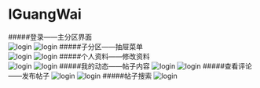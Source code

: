 # IGuangWai
#####登录——主分区界面   
![login](https://github.com/ALLENnan/IGuangWai/blob/master/screenshot/login.png)  ![login](https://github.com/ALLENnan/IGuangWai/blob/master/screenshot/article1.png)
#####子分区——抽屉菜单    
![login](https://github.com/ALLENnan/IGuangWai/blob/master/screenshot/article2.png)
![login](https://github.com/ALLENnan/IGuangWai/blob/master/screenshot/menu.png)
#####个人资料——修改资料  
![login](https://github.com/ALLENnan/IGuangWai/blob/master/screenshot/mydata.png)
![login](https://github.com/ALLENnan/IGuangWai/blob/master/screenshot/change.png)
#####我的动态——帖子内容 
![login](https://github.com/ALLENnan/IGuangWai/blob/master/screenshot/activity.png)
![login](https://github.com/ALLENnan/IGuangWai/blob/master/screenshot/content.png)
#####查看评论——发布帖子 
![login](https://github.com/ALLENnan/IGuangWai/blob/master/screenshot/comment.png)
![login](https://github.com/ALLENnan/IGuangWai/blob/master/screenshot/send.png)
#####帖子搜索 
![login](https://github.com/ALLENnan/IGuangWai/blob/master/screenshot/search.png)
